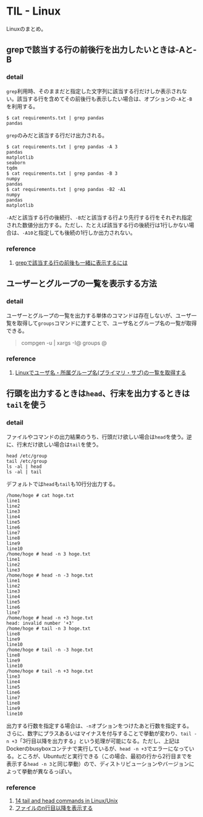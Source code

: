 # TIL - Linux

Linuxのまとめ。

## grepで該当する行の前後行を出力したいときは-Aと-B

### detail

`grep`利用時、そのままだと指定した文字列に該当する行だけしか表示されない。該当する行を含めてその前後行も表示したい場合は、オプションの`-A`と`-B`を利用する。

```console
$ cat requirements.txt | grep pandas
pandas
```

`grep`のみだと該当する行だけ出力される。

```console
$ cat requirements.txt | grep pandas -A 3
pandas
matplotlib
seaborn
tqdm
$ cat requirements.txt | grep pandas -B 3
numpy
pandas
$ cat requirements.txt | grep pandas -B2 -A1 
numpy
pandas
matplotlib
```

`-A`だと該当する行の後続行、`-B`だと該当する行より先行する行をそれぞれ指定された数値分出力する。ただし、たとえば該当する行の後続行は1行しかない場合は、`-A10`と指定しても後続の1行しか出力されない。

### reference

1. [grepで該当する行の前後も一緒に表示するには](https://www.atmarkit.co.jp/flinux/rensai/linuxtips/137greplineplus.html)

## ユーザーとグループの一覧を表示する方法

### detail

ユーザーとグループの一覧を出力する単体のコマンドは存在しないが、ユーザ一覧を取得して`groups`コマンドに渡すことで、ユーザ名とグループ名の一覧が取得できる。

> compgen -u | xargs -I@ groups @

### reference

1. [Linuxでユーザ名・所属グループ名(プライマリ・サブ)の一覧を取得する](https://orebibou.com/ja/home/201705/20170509_001/)

## 行頭を出力するときは`head`、行末を出力するときは`tail`を使う

### detail

ファイルやコマンドの出力結果のうち、行頭だけ欲しい場合は`head`を使う。逆に、行末だけ欲しい場合は`tail`を使う。

```console
head /etc/group
tail /etc/group
ls -al | head
ls -al | tail
```

デフォルトでは`head`も`tail`も10行分出力する。

```console
/home/hoge # cat hoge.txt
line1
line2
line3
line4
line5
line6
line7
line8
line9
line10
/home/hoge # head -n 3 hoge.txt
line1
line2
line3
/home/hoge # head -n -3 hoge.txt
line1
line2
line3
line4
line5
line6
line7
/home/hoge # head -n +3 hoge.txt
head: invalid number '+3'
/home/hoge # tail -n 3 hoge.txt
line8
line9
line10
/home/hoge # tail -n -3 hoge.txt
line8
line9
line10
/home/hoge # tail -n +3 hoge.txt
line3
line4
line5
line6
line7
line8
line9
line10
```

出力する行数を指定する場合は、`-n`オプションをつけたあと行数を指定する。さらに、数字にプラスあるいはマイナスを付与することで挙動が変わり、`tail -n +3`「3行目以降を出力する」という処理が可能になる。ただし、上記はDockerのbusyboxコンテナで実行しているが、`head -n +3`でエラーになっている。ところが、Ubuntuだと実行できる（この場合、最初の行から2行目までを表示する`head -n 3`と同じ挙動）ので、ディストリビューションやバージョンによって挙動が異なるっぽい。

### reference

1. [14 tail and head commands in Linux/Unix](https://www.linux.com/training-tutorials/14-tail-and-head-commands-linuxunix/)
2. [ファイルのn行目以降を表示する](https://qiita.com/sugyan/items/523ed9417678fbdbae53)
